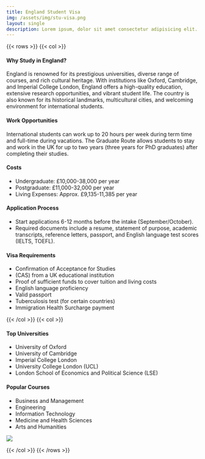 ```yaml
---
title: England Student Visa
img: /assets/img/stu-visa.png
layout: single
description: Lorem ipsum, dolor sit amet consectetur adipisicing elit. Aliquid quasi similique totam, molestias necessitatibus rem dignissimos reprehenderit facilis laborum qui.
---
```


{{< rows >}}
{{< col  >}}

#### Why Study in England?

England is renowned for its prestigious universities, diverse range of courses, and rich cultural
heritage. With institutions like Oxford, Cambridge, and Imperial College London, England offers a
high-quality education, extensive research opportunities, and vibrant student life. The country is
also known for its historical landmarks, multicultural cities, and welcoming environment for
international students.

#### Work Opportunities

International students can work up to 20 hours per week during term time and full-time during
vacations. The Graduate Route allows students to stay and work in the UK for up to two years
(three years for PhD graduates) after completing their studies.

#### Costs

- Undergraduate: £10,000-38,000 per year
- Postgraduate: £11,000-32,000 per year
- Living Expenses: Approx. £9,135-11,385 per year

#### Application Process

- Start applications 6-12 months before the intake (September/October).
- Required documents include a resume, statement of purpose, academic transcripts, reference letters, passport, and English language test scores (IELTS, TOEFL).

#### Visa Requirements

- Confirmation of Acceptance for Studies
- (CAS) from a UK educational institution
- Proof of sufficient funds to cover tuition and living costs
- English language proficiency
- Valid passport
- Tuberculosis test (for certain countries)
- Immigration Health Surcharge payment

{{< /col  >}}
{{< col  >}}

#### Top Universities

- University of Oxford
- University of Cambridge
- Imperial College London
- University College London (UCL)
- London School of Economics and Political Science (LSE)

#### Popular Courses

- Business and Management
- Engineering
- Information Technology
- Medicine and Health Sciences
- Arts and Humanities

![](https://images.unsplash.com/photo-1718567234257-d5fd9ae5544d?q=80&w=2080&auto=format&fit=crop&ixlib=rb-4.0.3&ixid=M3wxMjA3fDB8MHxwaG90by1wYWdlfHx8fGVufDB8fHx8fA%3D%3D)

{{< /col  >}}
{{< /rows  >}}
